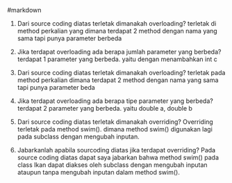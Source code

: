 #markdown
1. Dari source coding diatas terletak dimanakah overloading?
   terletak di method perkalian yang dimana terdapat 2 method dengan nama yang sama tapi punya parameter berbeda
   
2. Jika terdapat overloading ada berapa jumlah parameter yang berbeda?
   terdapat 1 parameter yang berbeda. yaitu dengan menambahkan int c

3. Dari source coding diatas terletak dimanakah overloading?
   terletak pada method perkalian dimana terdapat 2 method dengan nama yang sama tapi punya parameter beda
   
4. Jika terdapat overloading ada berapa tipe parameter yang berbeda?
   terdapat 2 parameter yang berbeda. yaitu double a, double b

5. Dari source coding diatas terletak dimanakah overriding?
   Overriding terletak pada method swim(). dimana method swim() digunakan lagi pada subclass dengan mengubah inputan.<br>
   
6. Jabarkanlah apabila sourcoding diatas jika terdapat overriding?
   Pada source coding diatas dapat saya jabarkan bahwa method swim() pada class Ikan dapat diakses oleh subclass dengan
   mengubah inputan ataupun tanpa mengubah inputan dalam method swim().
